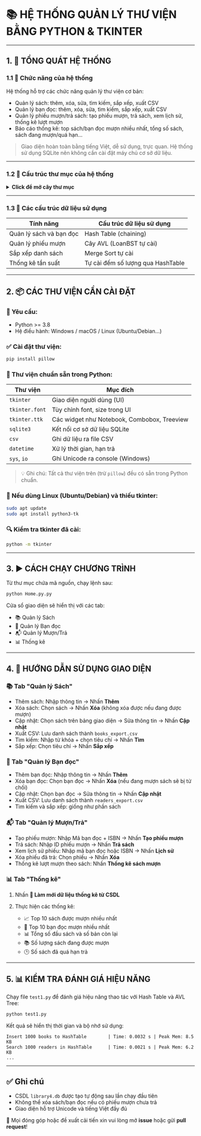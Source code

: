 # 📚 HỆ THỐNG QUẢN LÝ THƯ VIỆN BẰNG PYTHON & TKINTER

---

## 1. 🧾 TỔNG QUÁT HỆ THỐNG

### 1.1 🎯 Chức năng của hệ thống

Hệ thống hỗ trợ các chức năng quản lý thư viện cơ bản:

* Quản lý sách: thêm, xóa, sửa, tìm kiếm, sắp xếp, xuất CSV
* Quản lý bạn đọc: thêm, xóa, sửa, tìm kiếm, sắp xếp, xuất CSV
* Quản lý phiếu mượn/trả sách: tạo phiếu mượn, trả sách, xem lịch sử, thống kê lượt mượn
* Báo cáo thống kê: top sách/bạn đọc mượn nhiều nhất, tổng số sách, sách đang mượn/quá hạn...

> Giao diện hoàn toàn bằng tiếng Việt, dễ sử dụng, trực quan. Hệ thống sử dụng SQLite nên không cần cài đặt máy chủ cơ sở dữ liệu.

---

### 1.2 📁 Cấu trúc thư mục của hệ thống

<details>
<summary><strong>Click để mở cây thư mục</strong></summary>

```plaintext
project/
├── Home.py.py             # Chạy chính để khởi động giao diện
├── ui_books.py            # Giao diện và xử lý quản lý sách (dùng HashTable)
├── ui_readers.py          # Giao diện và xử lý bạn đọc (dùng HashTable)
├── ui_loans.py            # Giao diện và xử lý phiếu mượn (dùng AVL Tree)
├── ui_statistics.py       # Thống kê và báo cáo (dùng HashTable + thuật toán tự cài)
├── test1.py               # Kiểm tra, đánh giá hiệu năng hệ thống
├── library4.db            # CSDL SQLite (tự tạo sau lần chạy đầu tiên)
└── README.md              # File hướng dẫn (chính là file này)
```

</details>

---

### 1.3 🧠 Các cấu trúc dữ liệu sử dụng

| Tính năng               | Cấu trúc dữ liệu sử dụng          |
| ----------------------- | --------------------------------- |
| Quản lý sách và bạn đọc | Hash Table (chaining)             |
| Quản lý phiếu mượn      | Cây AVL (LoanBST tự cài)          |
| Sắp xếp danh sách       | Merge Sort tự cài                 |
| Thống kê tần suất       | Tự cài đếm số lượng qua HashTable |

---

## 2. 📦 CÁC THƯ VIỆN CẦN CÀI ĐẶT

### 📌 Yêu cầu:

* Python >= 3.8
* Hệ điều hành: Windows / macOS / Linux (Ubuntu/Debian...)

### ✅ Cài đặt thư viện:

```bash
pip install pillow
```

### 🧰 Thư viện chuẩn sẵn trong Python:

| Thư viện       | Mục đích                                    |
| -------------- | ------------------------------------------- |
| `tkinter`      | Giao diện người dùng (UI)                   |
| `tkinter.font` | Tùy chỉnh font, size trong UI               |
| `tkinter.ttk`  | Các widget như Notebook, Combobox, Treeview |
| `sqlite3`      | Kết nối cơ sở dữ liệu SQLite                |
| `csv`          | Ghi dữ liệu ra file CSV                     |
| `datetime`     | Xử lý thời gian, hạn trả                    |
| `sys`, `io`    | Ghi Unicode ra console (Windows)            |

> 💡 Ghi chú: Tất cả thư viện trên (trừ `pillow`) đều có sẵn trong Python chuẩn.

### 🐧 Nếu dùng Linux (Ubuntu/Debian) và thiếu tkinter:

```bash
sudo apt update
sudo apt install python3-tk
```

### 🔍 Kiểm tra tkinter đã cài:

```bash
python -m tkinter
```

---

## 3. ▶️ CÁCH CHẠY CHƯƠNG TRÌNH

Từ thư mục chứa mã nguồn, chạy lệnh sau:

```bash
python Home.py.py
```

Cửa sổ giao diện sẽ hiển thị với các tab:

* 📚 Quản lý Sách
* 👥 Quản lý Bạn đọc
* 📬 Quản lý Mượn/Trả
* 📊 Thống kê

---

## 4. 🧭 HƯỚNG DẪN SỬ DỤNG GIAO DIỆN

### 📚 Tab "Quản lý Sách"

* Thêm sách: Nhập thông tin → Nhấn **Thêm**
* Xóa sách: Chọn sách → Nhấn **Xóa** (không xóa được nếu đang được mượn)
* Cập nhật: Chọn sách trên bảng giao diện → Sửa thông tin → Nhấn **Cập nhật**
* Xuất CSV: Lưu danh sách thành `books_export.csv`
* Tìm kiếm: Nhập từ khóa + chọn tiêu chí → Nhấn **Tìm**
* Sắp xếp: Chọn tiêu chí → Nhấn **Sắp xếp**

### 👥 Tab "Quản lý Bạn đọc"

* Thêm bạn đọc: Nhập thông tin → Nhấn **Thêm**
* Xóa bạn đọc: Chọn bạn đọc → Nhấn **Xóa** (nếu đang mượn sách sẽ bị từ chối)
* Cập nhật: Chọn bạn đọc → Sửa thông tin → Nhấn **Cập nhật**
* Xuất CSV: Lưu danh sách thành `readers_export.csv`
* Tìm kiếm và sắp xếp: giống như phần sách

### 📬 Tab "Quản lý Mượn/Trả"

* Tạo phiếu mượn: Nhập Mã bạn đọc + ISBN → Nhấn **Tạo phiếu mượn**
* Trả sách: Nhập ID phiếu mượn → Nhấn **Trả sách**
* Xem lịch sử phiếu: Nhập mã bạn đọc hoặc ISBN → Nhấn **Lịch sử**
* Xóa phiếu đã trả: Chọn phiếu → Nhấn **Xóa**
* Thống kê lượt mượn theo sách: Nhấn **Thống kê sách mượn**

### 📊 Tab "Thống kê"

1. Nhấn **🔄 Làm mới dữ liệu thống kê từ CSDL**
2. Thực hiện các thống kê:

   * 📈 Top 10 sách được mượn nhiều nhất
   * 👤 Top 10 bạn đọc mượn nhiều nhất
   * 📊 Tổng số đầu sách và số bản còn lại
   * 📚 Số lượng sách đang được mượn
   * 🕒 Số sách đã quá hạn trả

---

## 5. 📊 KIỂM TRA ĐÁNH GIÁ HIỆU NĂNG

Chạy file `test1.py` để đánh giá hiệu năng thao tác với Hash Table và AVL Tree:

```bash
python test1.py
```

Kết quả sẽ hiển thị thời gian và bộ nhớ sử dụng:

```
Insert 1000 books to HashTable        | Time: 0.0032 s | Peak Mem: 8.5 KB
Search 1000 readers in HashTable      | Time: 0.0021 s | Peak Mem: 6.2 KB
...
```

---

## ✅ Ghi chú

* CSDL `library4.db` được tạo tự động sau lần chạy đầu tiên
* Không thể xóa sách/bạn đọc nếu có phiếu mượn chưa trả
* Giao diện hỗ trợ Unicode và tiếng Việt đầy đủ

📌 Mọi đóng góp hoặc đề xuất cải tiến xin vui lòng mở **issue** hoặc gửi **pull request**!
